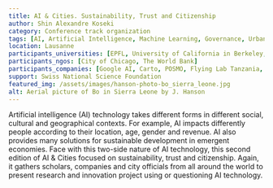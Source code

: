 ```yaml
---
title: AI & Cities. Sustainability, Trust and Citizenship
author: Shin Alexandre Koseki
category: Conference track organization
tags: [AI, Artificial Intelligence, Machine Learning, Governance, Urban Planning, Cities]
location: Lausanne
participants_universities: [EPFL, University of California in Berkeley, University of Zurich, University of Georgia, University College London, The Turing Institute, ETH Zurich, University of Leeds, University of Bristol, New York University]
participants_ngos: [City of Chicago, The World Bank]
participants_companies: [Google AI, Carto, POSMO, Flying Lab Tanzania, ESRI, FAIRTIQ, Neptume.ml, New Light Technology]
support: Swiss National Science Foundation
featured_img: /assets/images/hanson-photo-bo_sierra_leone.jpg
alt: Aerial picture of Bo in Sierra Leone by J. Hanson
---
```

Artificial intelligence (AI) technology takes different forms in different social, cultural and geographical contexts. For example, AI impacts differently people according to their location, age, gender and revenue. AI also provides many solutions for sustainable development in emergent economies. Face with this two-side nature of AI technology, this second edition of AI & Cities focused on sustainability, trust and citizenship. Again, it gathers scholars, companies and city officials from all around the world to present research and innovation project using or questioning AI technology. 
